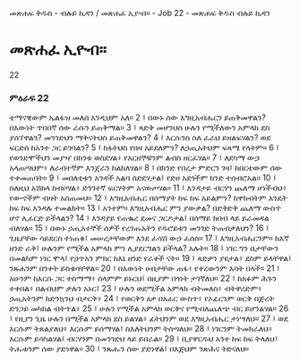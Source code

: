 ﻿
መጽሐፍ ቅዱስ - ብሉይ ኪዳን / መጽሐፈ ኢዮብ። - Job 22 - መጽሐፍ ቅዱስ ብሉይ ኪዳን
# መጽሐፈ ኢዮብ።
22
### ምዕራፍ 22
ቴማናዊውም ኤልፋዝ መለሰ እንዲህም አለ።
2 ፤ በውኑ ሰው እግዚአብሔርን ይጠቅመዋልን? በእውነት ጥበበኛ ሰው ራሱን ይጠቅማል።
3 ፤ ጻድቅ መሆንህስ ሁሉን የሚችለውን አምላክ ደስ ያሰኘዋልን? መንገድህን ማቅናትህስ ይጠቅመዋልን?
4 ፤ እርሱንስ ስለ ፈራህ ይዘልፍሃልን? ወደ ፍርድስ ከአንተ ጋር ይገባልን?
5 ፤ ክፋትህስ የበዛ አይደለምን? ለኃጢአትህም ፍጻሜ የላትም።
6 ፤ የወንድሞችህን መያዣ በከንቱ ወስደሃል፥ የእርዘኞቹንም ልብስ ዘርፈሃል።
7 ፤ ለደካማ ውኃ አላጠጣህም፥ ለራብተኛም እንጀራን ከልክለሃል።
8 ፤ በክንድ የበረታ ምድርን ገዛ፤ ከበርቴውም ሰው ተቀመጠባት።
9 ፤ መበለቲቱን አንዳች አልባ ሰድደሃታል፤ የድሀ አደጎችም ክንድ ተሰብሮአል። 
10 ፤ ስለዚህ አሽክላ ከብቦሃል፥ ድንገተኛ ፍርሃትም አናውጦሃል። 
11 ፤ እንዳታይ ብርሃን ጨለማ ሆነችብህ፥ የውኆችም ብዛት አሰጠመህ። 
12 ፤ እግዚአብሔር በሰማያት ከፍ ከፍ አይልምን? ከዋክብትም እንዴት ከፍ ከፍ እንዳሉ ተመልከት። 
13 ፤ አንተም። እግዚአብሔር ምን ያውቃል? በድቅድቅ ጨለማ ውስጥ ሆኖ ሊፈርድ ይችላልን? 
14 ፤ እንዳያይ የጠቈረ ደመና ጋርዶታል፤ በሰማይ ክበብ ላይ ይራመዳል ብለሃል። 
15 ፤ በውኑ ኃጢአተኞች ሰዎች የረገጡአትን የዱሮይቱን መንገድ ትጠብቃለህን? 
16 ፤ ጊዜያቸው ሳይደርስ ተነጠቁ፤ መሠረታቸውም እንደ ፈሳሽ ውኃ ፈሰሰ። 
17 ፤ እግዚአብሔርንም። ከእኛ ዘንድ ራቅ፤ ሁሉንም የሚችል አምላክ ምን ሊያደርግልን ይችላል? አሉት። 
18 ፤ ነገር ግን ቤታቸውን በመልካም ነገር ሞላ፤ የኃጥአን ምክር ከእኔ ዘንድ የራቀች ናት። 
19 ፤ ጻድቃን ያዩታል፥ ደስም ይላቸዋል፤ ንጹሐንም በንቀት ይስቁባቸዋል። 
20 ፤ በእውነት ሀብታቸው ጠፋ፥ የቀረውንም እሳት በላች። 
21 ፤ አሁንም ከእርሱ ጋር ተስማማ፥ ሰላምም ይኑርህ፤ በዚያም በጎነት ታገኛለህ። 
22 ፤ ከአፉም ሕጉን ተቀበል፥ በልብህም ቃሉን አኑር፤ 
23 ፤ ሁሉን ወደሚችል አምላክ ብትመለስ፥ ብትዋረድም፥ ኃጢአትንም ከድንኳንህ ብታርቅ፥ 
24 ፤ የወርቅን ዕቃ በአፈር ውስጥ፥ የኦፊርንም ወርቅ በጅረት ድንጋይ መካከል ብትጥል፥ 
25 ፤ ሁሉን የሚችል አምላክ ወርቅና የሚብለጨለጭ ብር ይሆንልሃል። 
26 ፤ የዚያን ጊዜ ሁሉን በሚችል አምላክ ደስ ይልሃል፥ ፊትህንም ወደ እግዚአብሔር ታነሣለህ። 
27 ፤ ወደ እርሱም ትጸልያለህ፥ እርሱም ይሰማሃል፤ ስእለትህንም ትሰጣለህ። 
28 ፤ ነገርንም ትመክራለህ፥ እርሱም ይሳካልሃል፤ ብርሃንም በመንገድህ ላይ ይበራል። 
29 ፤ ቢያዋርዱህ አንተ ከፍ ከፍ ትላለህ፤ ትሑቱንም ሰው ያድነዋል። 
30 ፤ ንጹሑን ሰው ያድነዋል፤ በእጅህም ንጽሕና ትድናለህ። 
